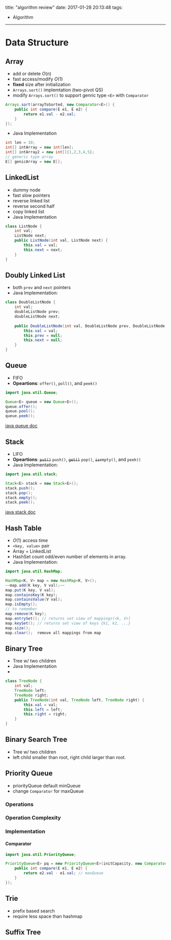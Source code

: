 title: "algorithm review"
date: 2017-01-28 20:13:48
tags:
- Algorithm
---

# Data Structure

## Array
- add or delete $O(n)$  
- fast access/modify $O(1)$  
- **fixed** size after initialization  
- `Arrays.sort()` implemtation (two-pivot QS)  
- modify `Arrays.sort()` to support genric type `<E>` with `Comparator`

```java
Arrays.sort(arrayToSorted, new Comparator<E>() {
	public int compare(E e1, E e2) {
		return e1.val - e2.val;
	}
});
```
- Java Implementation

```java
int len = 10;
int[] intArray = new int[len];
int[] intArray2 = new int[]{1,2,3,4,5};
// generic type array
E[] genicArray = new E[];

```

## LinkedList
- dummy node  
- fast slow pointers  
- reverse linked list  
- reverse second half  
- copy linked list  
- Java Implementation  

```java
class ListNode {
	int val;
	ListNode next;
	public ListNode(int val, ListNode next) {
		this.val = val;
		this.next = next;
	}
}
```


## Doubly Linked List
- both `prev` and `next` pointers  
- Java Implementation:  

```java
class DoubleListNode {
	int val;
	doubleListNode prev;
	doubleListNode next;
	
	public DoubleListNode(int val, DoubleListNode prev, DoubleListNode next) {
		this.val = val;
		this.prev = null;
		this.next = null;
	}
}
```

## Queue
- FIFO  
- **Opeartions**: `offer()`, `poll()`, and  `peek()`

```java
import java.util.Queue;

Queue<E> queue = new Queue<E>();
queue.offer();
queue.pool();
queue.peek();
```

[java queue doc](https://docs.oracle.com/javase/7/docs/api/java/util/Queue.html)

## Stack
- LIFO  
- **Opeartions**: ~~`put()`~~ `push()`, ~~`get()`~~ `pop()`, ~~`is`~~`empty()`, and  `peek()`  
- Java Implementation:  

```java
import java.util.stack;

Stack<E> stack = new Stack<E>();
stack.push();
stack.pop();
stack.empty();
stack.peek();
```
[java stack doc](https://docs.oracle.com/javase/7/docs/api/java/util/Stack.html)
## Hash Table

- $O(1)$ access time  
- `<key, value>` pair  
- Array + LinkedList  
- HashSet count odd/even number of elements in array.
- Java Implementation:  

```java
import java.util.HashMap;

HashMap<K, V> map = new HashMap<K, V>();
~~map.add(K key, V val);~~
map.put(K key, V val);
map.containsKey(K key);
map.containsValue(V val);
map.isEmpty();
// to remember
map.remove(K key);
map.entrySet(); // returns set view of mappings(<k, V>)
map.keySet(); // returns set view of keys {k1, k2, ...}  
map.size();
map.clear();  remove all mappings from map

```

## Binary Tree
- Tree w/ two children  
- Java Implementation
- 
```java
class TreeNode {
	int val;
	TreeNode left;
	TreeNode right;
	public TreeNode(int val, TreeNode left, TreeNode right) {
		this.val = val;
		this.left = left;
		this.right = right;
	}
} 
```


## Binary Search Tree
- Tree w/ two children  
- left child smaller than root, right child larger than root.  


## Priority Queue
- priorityQueue default minQueue  
- change `Comparator` for maxQueue  



### Operations

### Operation Complexity

### Implementation

#### Comparator

```java
import java.util.PriorityQueue;

PriorityQueue<E> pq = new PriorityQueue<E>(initCapacity, new Comparator<E>() {
	public int compare(E e1, E e2) {
		return e2.val - e1.val; // maxQueue
	}
});

```	

## Trie
- prefix based search  
- require less space than hashmap

## Suffix Tree